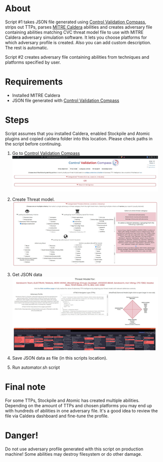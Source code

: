 # About

Script #1 takes JSON file generated using [Control Validation Compass](https://controlcompass.github.io/threat-model), strips out TTPs, parses [MITRE Caldera](https://github.com/mitre/caldera) abilities and creates adversary file containing abilities matching CVC threat model file to use with MITRE Caldera adversary simulation software.
It lets you choose platforms for which adversary profile is created. Also you can add custom description. The rest is automatic.

Script #2 creates adversary file containing abilities from techniques and platforms specified by user.


# Requirements

- Installed MITRE Caldera
- JSON file generated with [Control Validation Compass](https://controlcompass.github.io/threat-model)

# Steps

Script assumes that you installed Caldera, enabled Stockpile and Atomic plugins and copied caldera folder into this location. Please check paths in the script before continuing.

1. Go to [Control Validation Compass](https://controlcompass.github.io/threat-model)
![CVC](./img/CVC.jpg)

2. Create Threat model.
![Threat modelcreation](./img/generating%20threat%20model.jpg)

3. Get JSON data
![JSON file](./img/threat%20model%20json.jpg)

4. Save JSON data as file (in this scripts location).
5. Run automator.sh script

# Final note

For some TTPs, Stockpile and Atomic has created multiple abilities. Depending on the amount of TTPs and chosen platforms you may end up with hundreds of abilities in one adversary file. It's a good idea to review the file via Caldera dashboard and fine-tune the profile.

# Danger!

Do not use adversary profile generated with this script on production machine!
Some abilities may destroy filesystem or do other damage.
